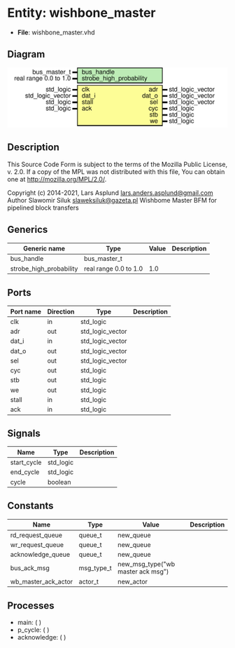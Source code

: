 # Entity: wishbone_master

- **File**: wishbone_master.vhd
## Diagram

![Diagram](wishbone_master.svg "Diagram")
## Description

 This Source Code Form is subject to the terms of the Mozilla Public
 License, v. 2.0. If a copy of the MPL was not distributed with this file,
 You can obtain one at http://mozilla.org/MPL/2.0/.

 Copyright (c) 2014-2021, Lars Asplund lars.anders.asplund@gmail.com
 Author Slawomir Siluk slaweksiluk@gazeta.pl
 Wishbome Master BFM for pipelined block transfers
## Generics

| Generic name            | Type                  | Value | Description |
| ----------------------- | --------------------- | ----- | ----------- |
| bus_handle              | bus_master_t          |       |             |
| strobe_high_probability | real range 0.0 to 1.0 | 1.0   |             |
## Ports

| Port name | Direction | Type             | Description |
| --------- | --------- | ---------------- | ----------- |
| clk       | in        | std_logic        |             |
| adr       | out       | std_logic_vector |             |
| dat_i     | in        | std_logic_vector |             |
| dat_o     | out       | std_logic_vector |             |
| sel       | out       | std_logic_vector |             |
| cyc       | out       | std_logic        |             |
| stb       | out       | std_logic        |             |
| we        | out       | std_logic        |             |
| stall     | in        | std_logic        |             |
| ack       | in        | std_logic        |             |
## Signals

| Name        | Type      | Description |
| ----------- | --------- | ----------- |
| start_cycle | std_logic |             |
| end_cycle   | std_logic |             |
| cycle       | boolean   |             |
## Constants

| Name                | Type       | Value                              | Description |
| ------------------- | ---------- | ---------------------------------- | ----------- |
| rd_request_queue    | queue_t    |  new_queue                         |             |
| wr_request_queue    | queue_t    |  new_queue                         |             |
| acknowledge_queue   | queue_t    |  new_queue                         |             |
| bus_ack_msg         | msg_type_t |  new_msg_type("wb master ack msg") |             |
| wb_master_ack_actor | actor_t    |  new_actor                         |             |
## Processes
- main: (  )
- p_cycle: (  )
- acknowledge: (  )
